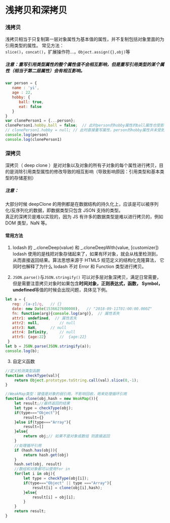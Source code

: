 # 浅拷贝和深拷贝
### 浅拷贝
浅拷贝相当于只复制第一层对象属性为基本值的属性，并不复制包括对象里面的为引用类型的属性。
常见方法：  
`slice()`，`concat()`，扩展操作符...，`Object.assign({},obj)`等
##### 注意：重写引用类型属性的整个属性值不会相互影响，但是重写引用类型的某个属性（相当于第二层属性）会有相互影响。  
```javascript
var person = {
   name : 'yi',
   age : 22,
   hobby: {
      ball: true,
      eat: false
   }
}
var clonePerson1 = {...person};
clonePerson1.hobby.ball = false;  // 此时person的hobby属性的ball属性也受影响变为false
// clonePerson1.hobby = null; // 此时直接重写属性，person的hobby属性并未受到影响
console.log(person)
console.log(clonePerson1)
```

### 深拷贝
深拷贝（ deep clone ）是对对象以及对象的所有子对象的每个属性进行拷贝，目的是消除引用类型属性的修改导致的相互影响（导致影响原因：引用类型和基本类型的存储差别）  
##### 注意：
大部分时候 deepClone 的用例都是在数据结构的持久化上，应该是可以被序列化/反序列化的数据，即数据类型只包含 JSON 支持的类型。  
真正的深拷贝是难以实现的，因为 JS 有许多的数据类型是难以进行拷贝的，例如 DOM 类型，NaN 等。  

#### 常用方法
1. lodash 的 _.cloneDeep(value) 和 _.cloneDeepWith(value, [customizer])  
lodash 使用的是栈把对象存储起来了，如果有环对象，就会从栈里检测到，从而直接返回结果。算法思想来源于 HTML5 规范定义的结构化克隆算法，
它同时也解释了为什么 lodash 不对 Error 和 Function 类型进行拷贝。

2. `JSON.parse()`与`JSON.stringify()`
可以对多层对象深拷贝，满足日常需要，但是需要注意拷贝对象时如果包含**时间对象，正则表达式，函数， Symbol， undefined**等值的时候会出现问题，具体见下例。
```javascript
let a = {
   reg: /[a-z]/g,   // {}
   date: new Date(1536627600000),   // "2018-09-11T01:00:00.000Z"
   fn: function(arg){console.log(arg)},  // 属性丢失
   attr1: undefined,  // 属性丢失
   attr2: null, 		// null
   attr3: NaN,		// null
   attr4: Infinity,		// null
   attr5: {age:22}  	//  {age:22}
 }
let b = JSON.parse(JSON.stringify(a));
console.log(b);
```

3. 自定义函数
```javascript
//定义检测类型函数
function checkType(val){
    return Object.prototype.toString.call(val).slice(8,-1);
}

//WeakMap类型：键值是对象的弱引用，不影响回收，用来处理循环引用
function clone(obj,hash = new WeakMap()){
    let result;//最终返回的结果
    let type = checkType(obj);
    if(type==="Object"){
        result={}
    }else if(type==="Array"){
        result=[]
    }else{
        return obj;// 如果不是对象或数组 则直接返回
    }
    //处理循环引用
    if (hash.has(obj)){
        return hash.get(obj)
    }
    hash.set(obj, result)
    //数组和对象都可以使用for in 
    for(let i in obj){
        let type = checkType(obj[i]);
        if(type==="Object" || type ==="Array"){
            result[i] = clone(obj[i],hash);
        }else{
            result[i] = obj[i];
        }
    }
    return result;
}
```
